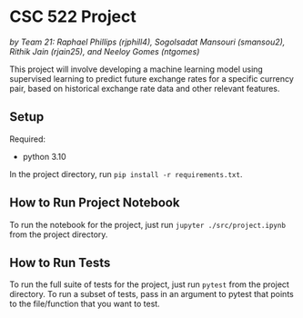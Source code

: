 # CSC 522 Project 
_by Team 21: Raphael Phillips (rjphill4), Sogolsadat Mansouri (smansou2), Rithik Jain (rjain25), and Neeloy Gomes (ntgomes)_

This project will involve developing a machine learning model using supervised learning to predict future exchange rates for a specific currency pair, based on historical exchange rate data and other relevant features.

## Setup
Required:
* python 3.10

In the project directory, run `pip install -r requirements.txt`.

## How to Run Project Notebook
To run the notebook for the project, just run `jupyter ./src/project.ipynb` from the project directory.

## How to Run Tests
To run the full suite of tests for the project, just run `pytest` from the project directory.
To run a subset of tests, pass in an argument to pytest that points to the file/function that you want to test.


